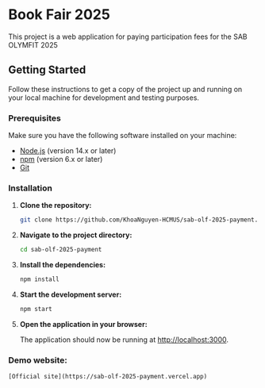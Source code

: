 # Book Fair 2025

This project is a web application for paying participation fees for the SAB OLYMFIT 2025

## Getting Started

Follow these instructions to get a copy of the project up and running on your local machine for development and testing purposes.

### Prerequisites

Make sure you have the following software installed on your machine:

- [Node.js](https://nodejs.org/) (version 14.x or later)
- [npm](https://www.npmjs.com/) (version 6.x or later)
- [Git](https://git-scm.com/)

### Installation

1. **Clone the repository:**

   ```sh
   git clone https://github.com/KhoaNguyen-HCMUS/sab-olf-2025-payment.git
   ```

2. **Navigate to the project directory:**

   ```sh
   cd sab-olf-2025-payment
   ```

3. **Install the dependencies:**

   ```sh
   npm install
   ```

4. **Start the development server:**

   ```sh
   npm start
   ```

5. **Open the application in your browser:**

   The application should now be running at [http://localhost:3000](http://localhost:3000).

### Demo website:

	[Official site](https://sab-olf-2025-payment.vercel.app)





